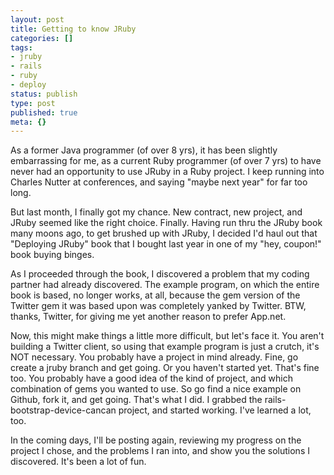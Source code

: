 ```yaml
---
layout: post
title: Getting to know JRuby
categories: []
tags:
- jruby
- rails
- ruby
- deploy
status: publish
type: post
published: true
meta: {}
---
```


As a former Java programmer (of over 8 yrs), it has been slightly embarrassing for me, as a current Ruby programmer (of over 7 yrs) to have never had an opportunity to use JRuby in a Ruby project.  I keep running into Charles Nutter at conferences, and saying "maybe next year" for far too long.

But last month, I finally got my chance.  New contract, new project, and JRuby seemed like the right choice.  Finally. Having run thru the JRuby book many moons ago,  to get brushed up with JRuby, I decided I'd haul out that "Deploying JRuby" book that I bought last year in one of my "hey, coupon!" book buying binges.

As I proceeded through the book, I discovered a problem that my coding partner had already discovered.  The example program, on which the entire book is based, no longer works, at all, because the gem version of the Twitter gem it was based upon was completely yanked by Twitter.  BTW, thanks, Twitter, for giving me yet another reason to prefer App.net.

Now, this might make things a little more difficult, but let's face it.  You aren't building a Twitter client, so using that example program is just a crutch, it's NOT necessary.  You probably have a project in mind already.  Fine, go create a jruby branch and get going.  Or you haven't started yet.  That's fine too.  You probably have a good idea of the kind of project, and which combination of gems you wanted to use.  So go find a nice example on Github, fork it, and get going.  That's what I did.  I grabbed the rails-bootstrap-device-cancan project, and started working.  I've learned a lot, too.

In the coming days, I'll be posting again, reviewing my progress on the project I chose, and the problems I ran into, and show you the solutions I discovered.  It's been a lot of fun.
